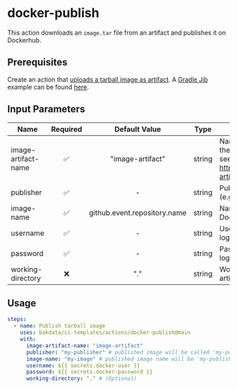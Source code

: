 # docker-publish

This action downloads an `image.tar` file from an artifact and publishes it on Dockerhub.

## Prerequisites

Create an action that [uploads a tarball image as artifact](https://github.com/actions/upload-artifact). A [Gradle Jib](https://github.com/GoogleContainerTools/jib/tree/master/jib-gradle-plugin) example can be found [here](https://github.com/bakdata/ci-templates/tree/feature/java-gradle/actions/java-gradle-build-jib-image).

## Input Parameters

| Name                | Required |        Default Value         |  Type  | Description                                                                                                            |
| ------------------- | :------: | :--------------------------: | :----: | ---------------------------------------------------------------------------------------------------------------------- |
| image-artifact-name |    ✅    |       "image-artifact"       | string | Name of the artifact that contains the Docker image.tar file to push, see <https://github.com/actions/upload-artifact> |
| publisher           |    ✅    |              -               | string | Publisher to prefix Docker image (e.g. 'my-publisher')                                                                 |
| image-name          |    ✅    | github.event.repository.name | string | Name of Docker image on Dockerhub                                                                                      |
| username            |    ✅    |              -               | string | Username for the Docker registry login                                                                                 |
| password            |    ✅    |              -               | string | Password for the Docker registry login                                                                                 |
| working-directory   |    ❌    |             "."              | string | Working directory for your Docker artifacts                                                                            |

## Usage

```yaml
steps:
  - name: Publish tarball image
    uses: bakdata/ci-templates/actions/docker-publish@main
    with:
      image-artifact-name: "image-artifact"
      publisher: "my-publisher" # published image will be called 'my-publisher/my-image'
      image-name: "my-image" # published image name will be 'my-publisher/my-image'
      username: ${{ secrets.docker-user }}
      password: ${{ secrets.docker-password }}
      working-directory: "." # (Optional)
```
